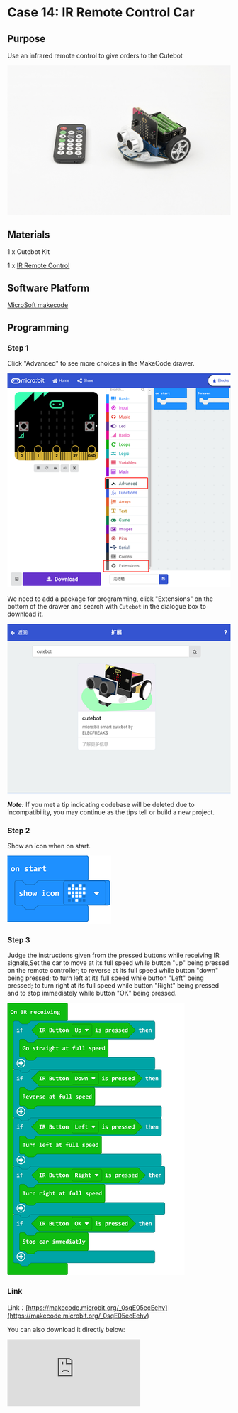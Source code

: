 # Case 14: IR Remote Control Car

## Purpose

Use an infrared remote control to give orders to the Cutebot

![](./images/cutebot-case-14-01.png)

## Materials

1 x Cutebot Kit

1 x [IR Remote Control](https://www.elecfreaks.com/infrared-remote-control.html)

## Software Platform


[MicroSoft makecode](https://makecode.microbit.org/#)

## Programming

### Step 1

Click "Advanced" to see more choices in the MakeCode drawer.

![](./images/cutebot-pk-1.png)


We need to add a package for programming, click "Extensions" on the bottom of the drawer and search with `Cutebot` in the dialogue box to download it.

![](./images/cutebot-pk-11.png)

***Note:*** If you met a tip indicating codebase will be deleted due to incompatibility, you may continue as the tips tell or build a new project.

### Step 2


Show an icon when on start.

![](./images/case_14_01.png)

### Step 3


Judge the instructions given from the pressed buttons while receiving IR signals,Set the car to move at its full speed while button "up" being pressed on the remote controller;  to reverse at its full speed while button "down" being pressed; to turn left at its full speed while button "Left" being pressed; to turn right at its full speed while button "Right" being pressed and to stop immediately while button "OK" being pressed.

![](./images/case_14_02.png)

### Link

Link：[https://makecode.microbit.org/_0sqE05ecEehv](https://makecode.microbit.org/_0sqE05ecEehv)

You can also download it directly below:

<div
    style={{
        position: 'relative',
        paddingBottom: '60%',
        overflow: 'hidden',
    }}
>
    <iframe
        src="https://makecode.microbit.org/_0sqE05ecEehv"
        frameborder="0"
        sandbox="allow-popups allow-forms allow-scripts allow-same-origin"
        style={{
            position: 'absolute',
            width: '100%',
            height: '100%',
        }}
    />
</div>


## Conclusion

Programme to use the IR Remote Control to give orders of moving forward, reversing, turning left/right and stopping to the car.

![](./images/cutebot-case-14.gif)

## Exploration


## FAQ


## Relevant File
